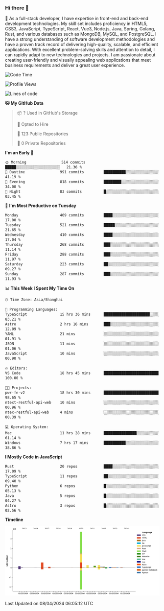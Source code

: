 ### Hi there 👋

🌱 As a full-stack developer, I have expertise in front-end and back-end development technologies. My skill set includes proficiency in HTML5, CSS3, JavaScript, TypeScript, React, Vue3, Node.js, Java, Spring, Golang, Rust, and various databases such as MongoDB, MySQL, and PostgreSQL. I have a strong understanding of software development methodologies and have a proven track record of delivering high-quality, scalable, and efficient applications. With excellent problem-solving skills and attention to detail, I can rapidly adapt to new technologies and projects. I am passionate about creating user-friendly and visually appealing web applications that meet business requirements and deliver a great user experience.

<!--START_SECTION:waka-->
![Code Time](http://img.shields.io/badge/Code%20Time-1%2C331%20hrs%2012%20mins-blue)

![Profile Views](http://img.shields.io/badge/Profile%20Views-23-blue)

![Lines of code](https://img.shields.io/badge/From%20Hello%20World%20I%27ve%20Written-5.6%20million%20lines%20of%20code-blue)

**🐱 My GitHub Data** 

> 📦 ? Used in GitHub's Storage 
 > 
> 💼 Opted to Hire
 > 
> 📜 123 Public Repositories 
 > 
> 🔑 0 Private Repositories 
 > 
**I'm an Early 🐤** 

```text
🌞 Morning                514 commits         █████░░░░░░░░░░░░░░░░░░░░   21.36 % 
🌆 Daytime                991 commits         ██████████░░░░░░░░░░░░░░░   41.19 % 
🌃 Evening                818 commits         ████████░░░░░░░░░░░░░░░░░   34.00 % 
🌙 Night                  83 commits          █░░░░░░░░░░░░░░░░░░░░░░░░   03.45 % 
```
📅 **I'm Most Productive on Tuesday** 

```text
Monday                   409 commits         ████░░░░░░░░░░░░░░░░░░░░░   17.00 % 
Tuesday                  521 commits         █████░░░░░░░░░░░░░░░░░░░░   21.65 % 
Wednesday                410 commits         ████░░░░░░░░░░░░░░░░░░░░░   17.04 % 
Thursday                 268 commits         ███░░░░░░░░░░░░░░░░░░░░░░   11.14 % 
Friday                   288 commits         ███░░░░░░░░░░░░░░░░░░░░░░   11.97 % 
Saturday                 223 commits         ██░░░░░░░░░░░░░░░░░░░░░░░   09.27 % 
Sunday                   287 commits         ███░░░░░░░░░░░░░░░░░░░░░░   11.93 % 
```


📊 **This Week I Spent My Time On** 

```text
🕑︎ Time Zone: Asia/Shanghai

💬 Programming Languages: 
TypeScript               15 hrs 36 mins      █████████████████████░░░░   83.21 % 
Astro                    2 hrs 16 mins       ███░░░░░░░░░░░░░░░░░░░░░░   12.09 % 
YAML                     21 mins             ░░░░░░░░░░░░░░░░░░░░░░░░░   01.91 % 
JSON                     11 mins             ░░░░░░░░░░░░░░░░░░░░░░░░░   01.06 % 
JavaScript               10 mins             ░░░░░░░░░░░░░░░░░░░░░░░░░   00.90 % 

🔥 Editors: 
VS Code                  18 hrs 45 mins      █████████████████████████   100.00 % 

🐱‍💻 Projects: 
pwr-fe-v2                18 hrs 30 mins      █████████████████████████   98.65 % 
ntext-restful-api-web    10 mins             ░░░░░░░░░░░░░░░░░░░░░░░░░   00.96 % 
ntex-restful-api-web     4 mins              ░░░░░░░░░░░░░░░░░░░░░░░░░   00.39 % 

💻 Operating System: 
Mac                      11 hrs 28 mins      ███████████████░░░░░░░░░░   61.14 % 
Windows                  7 hrs 17 mins       ██████████░░░░░░░░░░░░░░░   38.86 % 
```

**I Mostly Code in JavaScript** 

```text
Rust                     20 repos            ████░░░░░░░░░░░░░░░░░░░░░   17.09 % 
TypeScript               11 repos            ██░░░░░░░░░░░░░░░░░░░░░░░   09.40 % 
Python                   6 repos             █░░░░░░░░░░░░░░░░░░░░░░░░   05.13 % 
Java                     5 repos             █░░░░░░░░░░░░░░░░░░░░░░░░   04.27 % 
Astro                    3 repos             █░░░░░░░░░░░░░░░░░░░░░░░░   02.56 % 
```



**Timeline**

![Lines of Code chart](https://raw.githubusercontent.com/elton/elton/main/assets/bar_graph.png)


 Last Updated on 08/04/2024 06:05:12 UTC
<!--END_SECTION:waka-->

<!--
**elton/elton** is a ✨ _special_ ✨ repository because its `README.md` (this file) appears on your GitHub profile.

Here are some ideas to get you started:

- 🔭 I’m currently working on ...
- 🌱 I’m currently learning ...
- 👯 I’m looking to collaborate on ...
- 🤔 I’m looking for help with ...
- 💬 Ask me about ...
- 📫 How to reach me: ...
- 😄 Pronouns: ...
- ⚡ Fun fact: ...
-->
